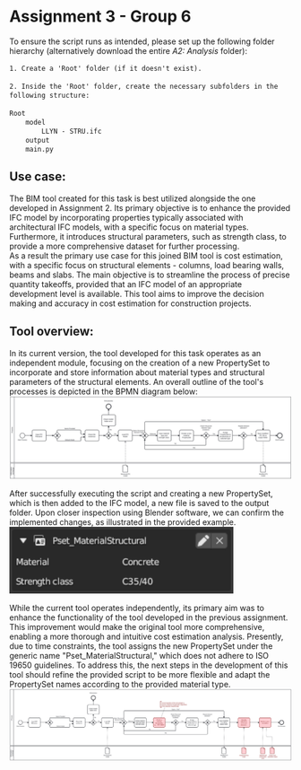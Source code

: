 # Assignment 3 - Group 6

To ensure the script runs as intended, please set up the following folder hierarchy (alternatively download the entire *A2: Analysis* folder):

    1. Create a 'Root' folder (if it doesn't exist).
    
    2. Inside the 'Root' folder, create the necessary subfolders in the following structure:
    
    Root
        model
            LLYN - STRU.ifc
        output
        main.py


## Use case:
The BIM tool created for this task is best utilized alongside the one developed in Assignment 2. Its primary objective is to enhance the provided IFC model by incorporating properties typically associated with architectural IFC models, with a specific focus on material types. Furthermore, it introduces structural parameters, such as strength class, to provide a more comprehensive dataset for further processing.  
As a result the primary use case for this joined BIM tool is cost estimation, with a specific focus on structural elements - columns, load bearing walls, beams and slabs. The main objective is to streamline the process of precise quantity takeoffs, provided that an IFC model of an appropriate development level is available. This tool aims to improve the decision making and accuracy in cost estimation for construction projects.

## Tool overview:
In its current version, the tool developed for this task operates as an independent module, focusing on the creation of a new PropertySet to incorporate and store information about material types and structural parameters of the structural elements. An overall outline of the tool's processes is depicted in the BPMN diagram below:
<img src="img/Tool_process.svg" width="1000">

After successfully executing the script and creating a new PropertySet, which is then added to the IFC model, a new file is saved to the output folder. Upon closer inspection using Blender software, we can confirm the implemented changes, as illustrated in the provided example.
<img src="img/PropertySet_new.png" width="400">

While the current tool operates independently, its primary aim was to enhance the functionality of the tool developed in the previous assignment. This improvement would make the original tool more comprehensive, enabling a more thorough and intuitive cost estimation analysis. Presently, due to time constraints, the tool assigns the new PropertySet under the generic name "Pset_MaterialStructural," which does not adhere to ISO 19650 guidelines. To address this, the next steps in the development of this tool should refine the provided script to be more flexible and adapt the PropertySet names according to the provided material type. 
<img src="img/Tool_process_modified.svg" width="1000">



